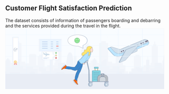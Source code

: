 ## Customer Flight Satisfaction Prediction
The dataset consists of information of passengers boarding and debarring and the services provided during the travel in the flight.
![enter image description here](https://github.com/MandeepSuri/Customer_Flight_Satisfaction_Prediction_Mandeep/blob/main/Airline%20satisfaction%20Image1.png)
